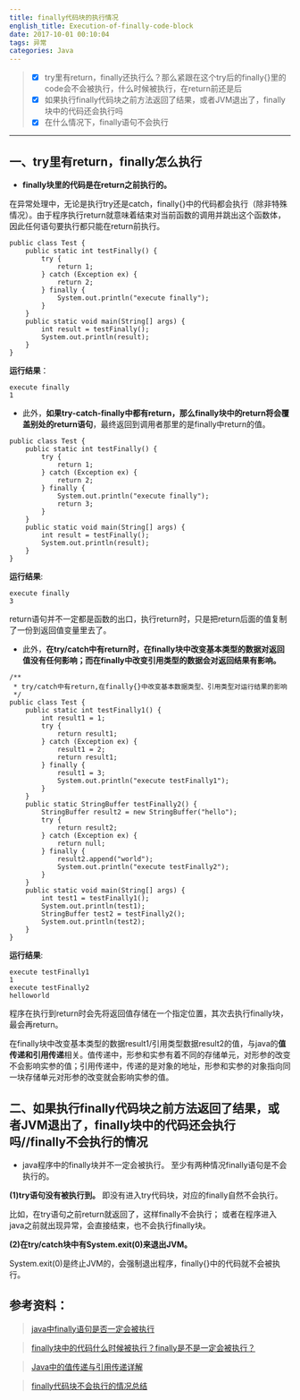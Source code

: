 ```yaml
---
title: finally代码块的执行情况
english_title: Execution-of-finally-code-block
date: 2017-10-01 00:10:04
tags: 异常
categories: Java
---
```

>- [x] try里有return，finally还执行么？那么紧跟在这个try后的finally{}里的code会不会被执行，什么时候被执行，在return前还是后
>- [x]  如果执行finally代码块之前方法返回了结果，或者JVM退出了，finally块中的代码还会执行吗
>- [x]  在什么情况下，finally语句不会执行

------------

## 一、try里有return，finally怎么执行
* **finally块里的代码是在return之前执行的。**

在异常处理中，无论是执行try还是catch，finally{}中的代码都会执行（除非特殊情况）。由于程序执行return就意味着结束对当前函数的调用并跳出这个函数体，因此任何语句要执行都只能在return前执行。
```
public class Test {
    public static int testFinally() {
        try {
            return 1;
        } catch (Exception ex) {
            return 2;
        } finally {
            System.out.println("execute finally");
        }
    }
    public static void main(String[] args) {
        int result = testFinally();
        System.out.println(result);
    }
}

```
**运行结果**：
```
execute finally
1
```
<!--more-->

* 此外，**如果try-catch-finally中都有return，那么finally块中的return将会覆盖别处的return语句**，最终返回到调用者那里的是finally中return的值。
```
public class Test {
    public static int testFinally() {
        try {
            return 1;
        } catch (Exception ex) {
            return 2;
        } finally {
            System.out.println("execute finally");
            return 3;
        }
    }
    public static void main(String[] args) {
        int result = testFinally();
        System.out.println(result);
    }
}
```
**运行结果**:
```
execute finally
3
```
return语句并不一定都是函数的出口，执行return时，只是把return后面的值复制了一份到返回值变量里去了。

* 此外，**在try/catch中有return时，在finally块中改变基本类型的数据对返回值没有任何影响；而在finally中改变引用类型的数据会对返回结果有影响。**
```
/**
 * try/catch中有return,在finally{}中改变基本数据类型、引用类型对运行结果的影响
 */
public class Test {
    public static int testFinally1() {
        int result1 = 1;
        try {
            return result1;
        } catch (Exception ex) {
            result1 = 2;
            return result1;
        } finally {
            result1 = 3;
            System.out.println("execute testFinally1");
        }
    }
    public static StringBuffer testFinally2() {
        StringBuffer result2 = new StringBuffer("hello");
        try {
            return result2;
        } catch (Exception ex) {
            return null;
        } finally {
            result2.append("world");
            System.out.println("execute testFinally2");
        }
    }
    public static void main(String[] args) {
        int test1 = testFinally1();
        System.out.println(test1);
        StringBuffer test2 = testFinally2();
        System.out.println(test2);
    }
}
```
**运行结果**:
```
execute testFinally1
1
execute testFinally2
helloworld
```
程序在执行到return时会先将返回值存储在一个指定位置，其次去执行finally块，最会再return。

在finally块中改变基本类型的数据result1/引用类型数据result2的值，与java的**值传递和引用传递**相关。值传递中，形参和实参有着不同的存储单元，对形参的改变不会影响实参的值；引用传递中，传递的是对象的地址，形参和实参的对象指向同一块存储单元对形参的改变就会影响实参的值。

## 二、如果执行finally代码块之前方法返回了结果，或者JVM退出了，finally块中的代码还会执行吗//finally不会执行的情况
* java程序中的finally块并不一定会被执行。
至少有两种情况finally语句是不会执行的。

**(1)try语句没有被执行到。**
即没有进入try代码块，对应的finally自然不会执行。

比如，在try语句之前return就返回了，这样finally不会执行；
或者在程序进入java之前就出现异常，会直接结束，也不会执行finally块。

**(2)在try/catch块中有System.exit(0)来退出JVM。**

System.exit(0)是终止JVM的，会强制退出程序，finally{}中的代码就不会被执行。



## 参考资料：

> [ java中finally语句是否一定会被执行](http://blog.csdn.net/tt_man/article/details/52355736)

>[finally块中的代码什么时候被执行？finally是不是一定会被执行？](http://blog.csdn.net/dove_knowledge/article/details/71077512)

>[Java中的值传递与引用传递详解](http://blog.csdn.net/dove_knowledge/article/details/71038511)

>[finally代码块不会执行的情况总结](https://www.cnblogs.com/fudashi/p/6498205.html)